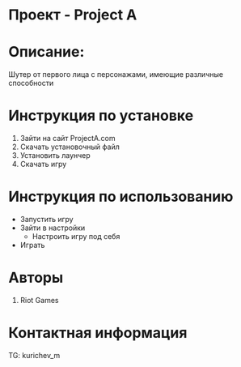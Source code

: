 # Проект - Project A

# Описание:
Шутер от первого лица с персонажами, имеющие различные способности

# Инструкция по установке
1. Зайти на сайт ProjectA.com 
2. Скачать установочный файл
3. Установить лаунчер
4. Скачать игру

# Инструкция по использованию
- Запустить игру
- Зайти в настройки
    - Настроить игру под себя
- Играть

# Авторы
1. Riot Games

# Контактная информация

TG: kurichev_m